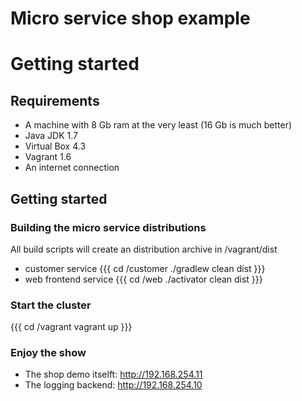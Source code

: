 Micro service shop example
==========================

# Getting started

## Requirements

* A machine with 8 Gb ram at the very least (16 Gb is much better)
* Java JDK 1.7
* Virtual Box 4.3
* Vagrant 1.6
* An internet connection

## Getting started

### Building the micro service distributions

All build scripts will create an distribution archive in <project home>/vagrant/dist

* customer service
{{{
cd <project home>/customer
./gradlew clean dist
}}}
* web frontend service
{{{
cd <project home>/web
./activator clean dist
}}}

### Start the cluster

{{{
cd <project home>/vagrant
vagrant up
}}}

### Enjoy the show

* The shop demo itselft: http://192.168.254.11
* The logging backend: http://192.168.254.10

